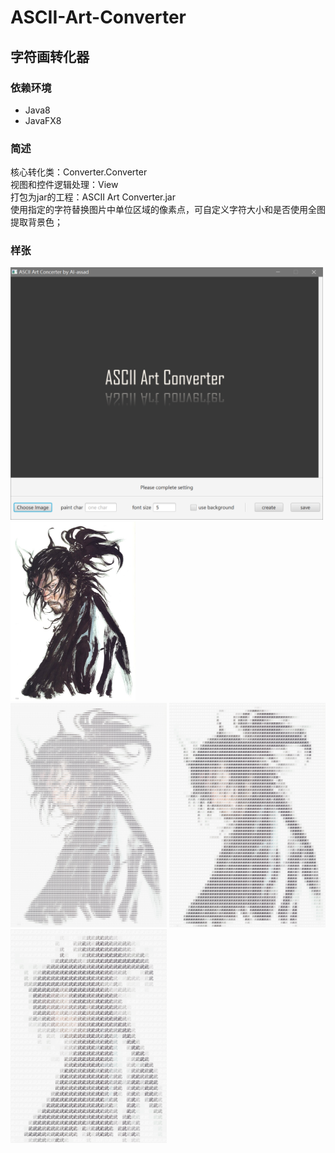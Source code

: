 # ASCII-Art-Converter  
## 字符画转化器

### 依赖环境  
* Java8  
* JavaFX8

### 简述  
核心转化类：Converter.Converter  
视图和控件逻辑处理：View  
打包为jar的工程：ASCII Art Converter.jar  
使用指定的字符替换图片中单位区域的像素点，可自定义字符大小和是否使用全图提取背景色；

### 样张 
<img src="sample/捕获.PNG" width="500"><br/>
<img src="sample/sample2.jpg" width="200"><br/>
<img src="sample/sample1-1.png" width="250">
<img src="sample/sample1-2.png" width="250">
<img src="sample/sample1-3.png" width="250">

